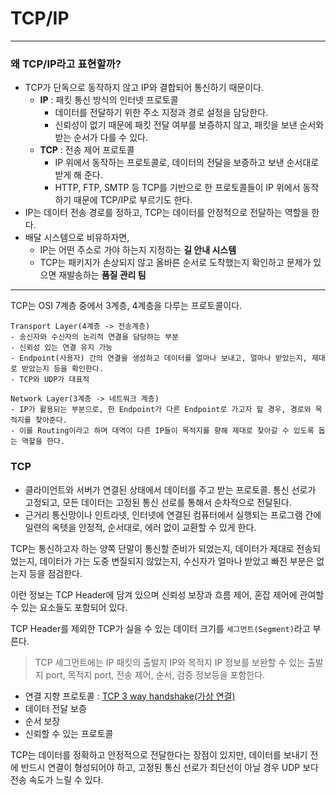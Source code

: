 # TCP/IP

---

### 왜 TCP/IP라고 표현할까?
- TCP가 단독으로 동작하지 않고 IP와 결합되어 통신하기 때문이다.
  - **IP** : 패킷 통신 방식의 인터넷 프로토콜
    - 데이터를 전달하기 위한 주소 지정과 경로 설정을 담당한다.
    - 신뢰성이 없기 때문에 패킷 전달 여부를 보증하지 않고, 패킷을 보낸 순서와 받는 순서가 다를 수 있다.
  - **TCP** : 전송 제어 프로토콜
    - IP 위에서 동작하는 프로토콜로, 데이터의 전달을 보증하고 보낸 순서대로 받게 해 준다.
    - HTTP, FTP, SMTP 등 TCP를 기반으로 한 프로토콜들이 IP 위에서 동작하기 때문에 TCP/IP로 부르기도 한다.
- IP는 데이터 전송 경로를 정하고, TCP는 데이터를 안정적으로 전달하는 역할을 한다.
- 배달 시스템으로 비유하자면, 
  - IP는 어떤 주소로 가야 하는지 지정하는 **길 안내 시스템**
  - TCP는 패키지가 손상되지 않고 올바른 순서로 도착했는지 확인하고 문제가 있으면 재발송하는 **품질 관리 팀**
---
TCP는 OSI 7계층 중에서 3계층, 4계층을 다루는 프로토콜이다.

```
Transport Layer(4계층 -> 전송계층)
- 송신자와 수신자의 논리적 연결을 담당하는 부분
- 신뢰성 있는 연결 유지 가능
- Endpoint(사용자) 간의 연결을 생성하고 데이터를 얼마나 보내고, 얼마나 받았는지, 제대로 받았는지 등을 확인한다.
- TCP와 UDP가 대표적

Network Layer(3계층 -> 네트워크 계층)
- IP가 활용되는 부분으로, 한 Endpoint가 다른 Endpoint로 가고자 할 경우, 경로와 목적지를 찾아준다.
- 이를 Routing이라고 하며 대역이 다른 IP들이 목적지를 향해 제대로 찾아갈 수 있도록 돕는 역할을 한다.
```

### TCP
- 클라이언트와 서버가 연결된 상태에서 데이터를 주고 받는 프로토콜. 통신 선로가 고정되고, 모든 데이터는 고정된 통신 선로를 통해서 순차적으로 전달된다.
- 근거리 통신망이나 인트라넷, 인터넷에 연결된 컴퓨터에서 실행되는 프로그램 간에 일련의 옥텟을 안정적, 순서대로, 에러 없이 교환할 수 있게 한다.

TCP는 통신하고자 하는 양쪽 단말이 통신할 준비가 되었는지, 데이터가 제대로 전송되었는지, 데이터가 가는 도중 변질되지 않았는지, 수신자가 얼마나 받았고 빠진 부분은 없는지 등을 점검한다.

이런 정보는 TCP Header에 담겨 있으며 신뢰성 보장과 흐름 제어, 혼잡 제어에 관여할 수 있는 요소들도 포함되어 있다.

TCP Header를 제외한 TCP가 실을 수 있는 데이터 크기를 `세그먼트(Segment)`라고 부른다.
<blockquote>
TCP 세그먼트에는 IP 패킷의 출발지 IP와 목적지 IP 정보를 보완할 수 있는 출발지 port, 목적지 port, 전송 제어, 순서, 검증 정보등을 포함한다.
</blockquote>

- 연결 지향 프로토콜 : [TCP 3 way handshake(가상 연결)](3-way&4-way%20Handshake.md)
- 데이터 전달 보증
- 순서 보장
- 신뢰할 수 있는 프로토콜

TCP는 데이터를 정확하고 안정적으로 전달한다는 장점이 있지만, 데이터를 보내기 전에 반드시 연결이 형성되어야 하고, 고정된 통신 선로가 최단선이 아닐 경우 UDP 보다 전송 속도가 느릴 수 있다.